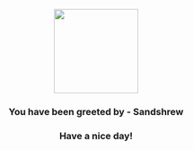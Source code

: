 <p align="center">
            <img src="https://raw.githubusercontent.com/PokeAPI/sprites/master/sprites/pokemon/27.png" width="150" height="150">
          </p>
          <h3 align="center">You have been greeted by - <b>Sandshrew</b></h3>
          <h3 align="center">Have a nice day!</h3>
        